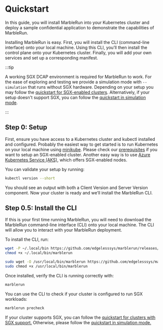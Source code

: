 # Quickstart

In this guide, you will install MarbleRun into your Kubernetes cluster and deploy a sample confidential application to demonstrate the capabilities of MarbleRun.

Installing MarbleRun is easy. First, you will install the CLI (command-line interface) onto your local machine. Using this CLI, you’ll then install the control plane onto your Kubernetes cluster.
Finally, you will add your own services and set up a corresponding manifest.

:::tip

A working SGX DCAP environment is required for MarbleRun to work. For the ease of exploring and testing we provide a simulation mode with `--simulation` that runs without SGX hardware.
Depending on your setup you may follow the [quickstart for SGX-enabled clusters](../getting-started/quickstart-sgx.md). Alternatively, if your setup doesn't support SGX, you can follow the [quickstart in simulation mode](../getting-started/quickstart-simulation.md).

:::

## Step 0: Setup

First, ensure you have access to a Kubernetes cluster and kubectl installed and configured. Probably the easiest way to get started is to run Kubernetes on your local machine using [minikube](https://minikube.sigs.k8s.io/docs/start/). Please check our [prerequisites](../deployment/kubernetes.md#prerequisites) if you want to setup an SGX-enabled cluster. Another easy way is to use [Azure Kubernetes Service (AKS)](https://docs.microsoft.com/en-us/azure/aks/kubernetes-walkthrough-portal), which offers SGX-enabled nodes.

You can validate your setup by running:

```bash
kubectl version --short
```

You should see an output with both a Client Version and Server Version component.
Now your cluster is ready and we’ll install the MarbleRun CLI.

## Step 0.5: Install the CLI

If this is your first time running MarbleRun, you will need to download the MarbleRun command-line interface (CLI) onto your local machine. The CLI will allow you to interact with your MarbleRun deployment.

To install the CLI, run:

<Tabs groupId="user">
<TabItem value="current-user" label="For the current user">

```bash
wget -P ~/.local/bin https://github.com/edgelesssys/marblerun/releases/latest/download/marblerun
chmod +x ~/.local/bin/marblerun
```

</TabItem>
<TabItem value="global" label="Global install (requires root)">

```bash
sudo wget -O /usr/local/bin/marblerun https://github.com/edgelesssys/marblerun/releases/latest/download/marblerun
sudo chmod +x /usr/local/bin/marblerun
```

</TabItem>
</Tabs>

Once installed, verify the CLI is running correctly with:

```bash
marblerun
```

You can use the CLI to check if your cluster is configured to run SGX workloads:

```bash
marblerun precheck
```

If your cluster supports SGX, you can follow the [quickstart for clusters with SGX support.](../getting-started/quickstart-sgx.md)
Otherwise, please follow the [quickstart in simulation mode.](../getting-started/quickstart-simulation.md)
